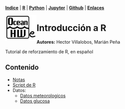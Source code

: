 <p align="left">
<strong><a href="../Indice.html">Indice</a></strong>
|
<strong><a href="../Intro a R/R.html">R</a></strong>
|
<strong><a href="../Intro a Python/Python.html">Python</a></strong>
|
<strong><a href="../Intro a Jupyter/Jupyter.html">Jupyter</a></strong>
|
<strong><a href="../Intro a github/Github.html">Github</a></strong>
|
<strong><a href="../enlaces.html">Enlaces</a></strong>
</p>

<img     style="float: left;" src="OHWe.png" width="100"> 

# Introducción a R

**Autores:** Hector Villalobos, Marián Peña

Tutorial de reforzamiento de R, en español


## Contenido

- [Notas](IntroduccionaR.html)
- [Script de R](cursoR.rnw)
- Datos:
    - [Datos meteorologicos](cibmeteo.txt)
    - [Datos glucosa](exaov.txt)
  
